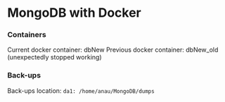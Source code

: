 
# MongoDB with Docker

### Containers
Current docker container: dbNew
Previous docker container: dbNew_old (unexpectedly stopped working) 

### Back-ups
Back-ups location: ```da1: /home/anau/MongoDB/dumps```

